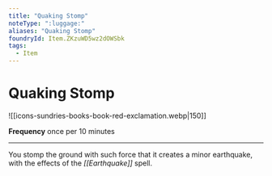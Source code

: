 ```yaml
---
title: "Quaking Stomp"
noteType: ":luggage:"
aliases: "Quaking Stomp"
foundryId: Item.ZKzuWD5wz2dOWSbk
tags:
  - Item
---
```


# Quaking Stomp
![[icons-sundries-books-book-red-exclamation.webp|150]]

**Frequency** once per 10 minutes

* * *

You stomp the ground with such force that it creates a minor earthquake, with the effects of the _[[Earthquake]]_ spell.
